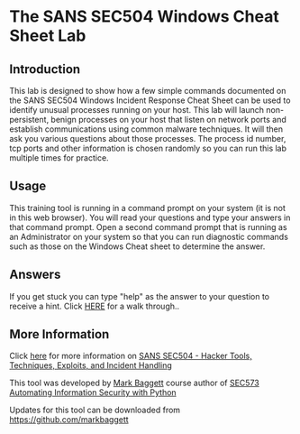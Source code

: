 # The SANS SEC504 Windows Cheat Sheet Lab

## Introduction
This lab is designed to show how a few simple commands documented on the SANS SEC504 Windows Incident Response Cheat Sheet can be used to identify unusual processes running on your host.  This lab will launch non-persistent, benign processes on your host that listen on network ports and establish communications using common malware techniques.   It will then ask you various questions about those processes.  The process id number, tcp ports and other information is chosen randomly so you can run this lab multiple times for practice.


## Usage
This training tool is running in a command prompt on your system (it is not in this web browser). You will read your questions and type your answers in that command prompt. Open a second command prompt that is running as an Administrator on your system so that you can run diagnostic commands such as those on the Windows Cheat sheet to determine the answer.


## Answers
If you get stuck you can type "help" as the answer to your question to receive a hint.
Click [HERE](solution.md) for a walk through..


## More Information
Click [here](https://www.sans.org/course/hacker-techniques-exploits-incident-handling) for more information on [SANS SEC504 - Hacker Tools, Techniques, Exploits, and Incident Handling](https://www.sans.org/course/hacker-techniques-exploits-incident-handling)

This tool was developed by [Mark Baggett](https://twitter.com/markbaggett) course author of [SEC573 Automating Information Security with Python](https://www.sans.org/course/automating-information-security-with-python)

Updates for this tool can be downloaded from https://github.com/markbaggett